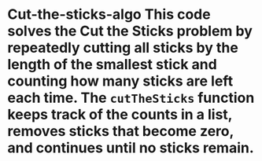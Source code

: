 # Cut-the-sticks-algo This code solves the Cut the Sticks problem by repeatedly cutting all sticks by the length of the smallest stick and counting how many sticks are left each time. The `cutTheSticks` function keeps track of the counts in a list, removes sticks that become zero, and continues until no sticks remain.
